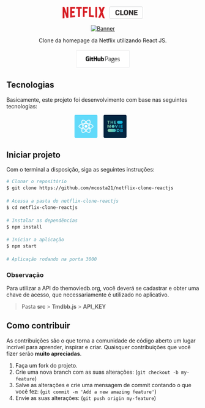 <br />
<p align="center">
    <a href="https://mcosta21.github.io/netflix-clone-reactjs/"><img src="https://github.com/mcosta21/netflix-clone-reactjs/blob/master/docs/logo-netflix-clone.png?raw=true" alt="Logo" width="210"></a>
</p>
<p align="center">
    <a href="https://mcosta21.github.io/netflix-clone-reactjs/"><img src="https://github.com/mcosta21/netflix-clone-reactjs/blob/master/docs/netflix-gif.gif?raw=true" alt="Banner" width="700"></a>
</p>

<p align="center">
    Clone da homepage da Netflix utilizando React JS.
    <br />
    <br />
<a href="https://mcosta21.github.io/netflix-clone-reactjs/" target="_blank"><img src="https://github.com/mcosta21/netflix-clone-reactjs/blob/master/docs/icon-gitpages.png?raw=true" alt="React JS" width="140"></a>  
</p>

## Tecnologias
Basicamente, este projeto foi desenvolvimento com base nas seguintes tecnologias:

<p align="center">
 <a href="https://pt-br.reactjs.org/" target="_blank"><img src="https://github.com/mcosta21/netflix-clone-reactjs/blob/master/docs/icon-reactjs.png?raw=true" alt="React JS" width="60"></a>
  &nbsp&nbsp
<a href="https://www.themoviedb.org/" target="_blank"><img src="https://github.com/mcosta21/netflix-clone-reactjs/blob/master/docs/icon-tmdb.png?raw=true" alt="TMDB" width="60"></a>
  &nbsp&nbsp
</p>

## Iniciar projeto

Com o terminal a disposição, siga as seguintes instruções:

```bash
# Clonar o repositório
$ git clone https://github.com/mcosta21/netflix-clone-reactjs

# Acessa a pasta do netflix-clone-reactjs
$ cd netflix-clone-reactjs

# Instalar as dependências
$ npm install

# Iniciar a aplicação
$ npm start

# Aplicação rodando na porta 3000
```
### Observação

Para utilizar a API do themoviedb.org, você deverá se cadastrar e obter uma chave de acesso, que necessariamente é utilizado no aplicativo.

> Pasta **src** > **Tmdbb.js** > **API_KEY**

## Como contribuir

As contribuições são o que torna a comunidade de código aberto um lugar incrível para aprender, inspirar e criar. Quaisquer contribuições que você fizer serão **muito apreciadas**.

1. Faça um fork do projeto.
2. Crie uma nova branch com as suas alterações: (`git checkout -b my-feature`)
3. Salve as alterações e crie uma mensagem de commit contando o que você fez: (`git commit -m 'Add a new amazing feature'`)
4. Envie as suas alterações: (`git push origin my-feature`)
